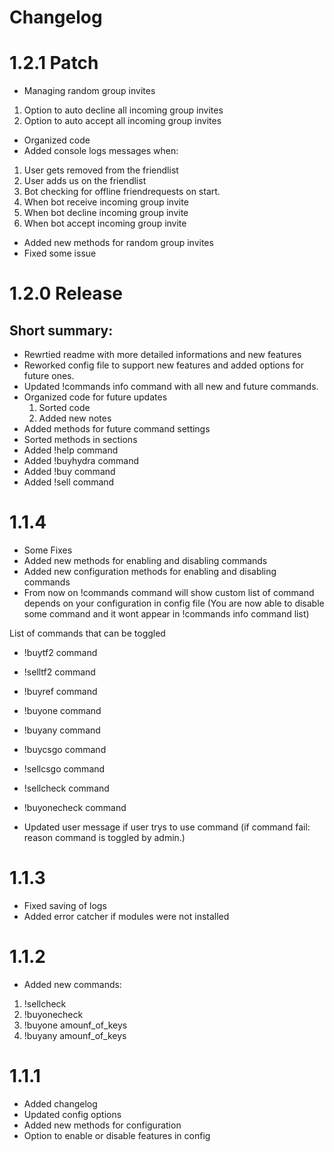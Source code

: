 # Changelog

# 1.2.1 Patch

- Managing random group invites
1. Option to auto decline all incoming group invites
2. Option to auto accept all incoming group invites
- Organized code
- Added console logs messages when:
 1. User gets removed from the friendlist
 2. User adds us on the friendlist
 3. Bot checking for offline friendrequests on start.
 4. When bot receive incoming group invite
 5. When bot decline incoming group invite
 6. When bot accept incoming group invite
 - Added new methods for random group invites
 - Fixed some issue

# 1.2.0 Release

## Short summary:

- Rewrtied readme with more detailed informations and new features
- Reworked config file to support new features and added options for future ones.
- Updated !commands info command with all new and future commands.
- Organized code for future updates
  1. Sorted code 
  2. Added new notes
- Added methods for future command settings
- Sorted methods in sections
- Added !help command
- Added !buyhydra command
- Added !buy command
- Added !sell command

# 1.1.4
- Some Fixes
- Added new methods for enabling and disabling commands
- Added new configuration methods for enabling and disabling commands
- From now on !commands command will show custom list of command depends on your configuration in config file
   (You are now able to disable some command and it wont appear in !commands info command list)

 List of commands that can be toggled

 - !buytf2 command 
 - !selltf2 command
 - !buyref command
 - !buyone command
 - !buyany command
 - !buycsgo command
 - !sellcsgo command

 - !sellcheck command
 - !buyonecheck command
 
 - Updated user message if user trys to use command (if command fail: reason command is toggled by admin.)

# 1.1.3
- Fixed saving of logs
- Added error catcher if modules were not installed

# 1.1.2
- Added new commands:
 1. !sellcheck
 2. !buyonecheck
 3. !buyone amounf_of_keys
 4. !buyany amounf_of_keys


# 1.1.1
- Added changelog
- Updated config options
- Added new methods for configuration
- Option to enable or disable features in config

